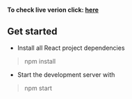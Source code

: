 #### To check live verion click: [here](https://react-git.msulewski.pl/)

## Get started
* Install all React project dependencies
> npm install

* Start the development server with
> npm start
